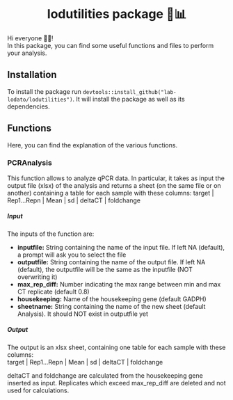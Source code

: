<h1 style='text-align:center'> lodutilities package 🔬📊</h1>

Hi everyone 👋🏻!<br>
In this package, you can find some useful functions and files to perform your analysis. 

<h2>Installation</h2>
To install the package run <code>devtools::install_github("lab-lodato/lodutilities")</code>.  
It will install the package as well as its dependencies.

<h2>Functions</h2>
Here, you can find the explanation of the various functions.

<h3>PCRAnalysis</h3>
This function allows to analyze qPCR data. In particular, it takes as input the output file (xlsx) of the analysis and returns a sheet (on the same file or on another) containing a table for each sample with these columns:  
target | Rep1...Repn | Mean | sd | deltaCT | foldchange

<h5>Input</h5>
The inputs of the function are:
<ul>
<li><b>inputfile:</b> String containing the name of the input file. If left NA (default), a prompt will ask you to select the file</li>
<li><b>outputfile:</b> String containing the name of the output file. If left NA (default), the outputfile will be the same as the inputfile (NOT overwriting it)</li>
<li><b>max_rep_diff:</b> Number indicating the max range between min and max CT replicate (default 0.8)</li>
<li><b>housekeeping:</b> Name of the housekeeping gene (default GADPH)</li>
<li><b>sheetname:</b> String containing the name of the new sheet (default Analysis). It should NOT exist in outputfile yet</li>
</ul>

<h5>Output</h5>
The output is an xlsx sheet, containing one table for each sample with these columns: <br>
target | Rep1...Repn | Mean | sd | deltaCT | foldchange

deltaCT and foldchange are calculated from the housekeeping gene inserted as input. Replicates which exceed max_rep_diff are deleted and not used for calculations.
